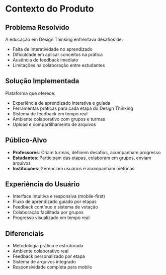 # Contexto do Produto

## Problema Resolvido

A educação em Design Thinking enfrentava desafios de:

- Falta de interatividade no aprendizado
- Dificuldade em aplicar conceitos na prática
- Ausência de feedback imediato
- Limitações na colaboração entre estudantes

## Solução Implementada

Plataforma que oferece:

- Experiência de aprendizado interativa e guiada
- Ferramentas práticas para cada etapa do Design Thinking
- Sistema de feedback em tempo real
- Ambiente colaborativo com grupos e turmas
- Upload e compartilhamento de arquivos

## Público-Alvo

- **Professores**: Criam turmas, definem desafios, acompanham progresso
- **Estudantes**: Participam das etapas, colaboram em grupos, enviam arquivos
- **Instituições**: Gerenciam usuários e acompanham métricas

## Experiência do Usuário

- Interface intuitiva e responsiva (mobile-first)
- Fluxo de aprendizado guiado por etapas
- Feedback contínuo e sistema de votação
- Colaboração facilitada por grupos
- Progresso visualizado em tempo real

## Diferenciais

- Metodologia prática e estruturada
- Ambiente colaborativo real
- Feedback personalizado por etapa
- Sistema de arquivos integrado
- Responsividade completa para mobile
